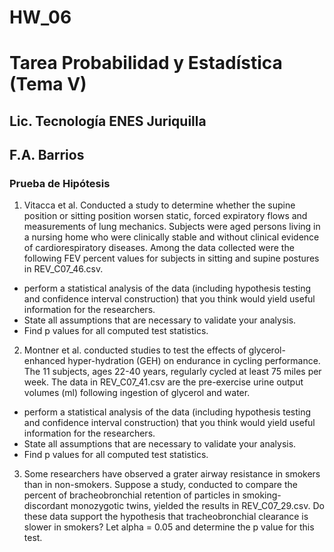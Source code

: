 HW_06
================

# Tarea Probabilidad y Estadística (Tema V)

## Lic. Tecnología ENES Juriquilla

## F.A. Barrios

### Prueba de Hipótesis

1.  Vitacca et al. Conducted a study to determine whether the supine
    position or sitting position worsen static, forced expiratory flows
    and measurements of lung mechanics. Subjects were aged persons
    living in a nursing home who were clinically stable and without
    clinical evidence of cardiorespiratory diseases. Among the data
    collected were the following FEV percent values for subjects in
    sitting and supine postures in REV_C07_46.csv.  

- perform a statistical analysis of the data (including hypothesis
  testing and confidence interval construction) that you think would
  yield useful information for the researchers.  
- State all assumptions that are necessary to validate your analysis.  
- Find p values for all computed test statistics.

2.  Montner et al. conducted studies to test the effects of
    glycerol-enhanced hyper-hydration (GEH) on endurance in cycling
    performance. The 11 subjects, ages 22-40 years, regularly cycled at
    least 75 miles per week. The data in REV_C07_41.csv are the
    pre-exercise urine output volumes (ml) following ingestion of
    glycerol and water.  

- perform a statistical analysis of the data (including hypothesis
  testing and confidence interval construction) that you think would
  yield useful information for the researchers.  
- State all assumptions that are necessary to validate your analysis.  
- Find p values for all computed test statistics.

3.  Some researchers have observed a grater airway resistance in smokers
    than in non-smokers. Suppose a study, conducted to compare the
    percent of bracheobronchial retention of particles in
    smoking-discordant monozygotic twins, yielded the results in
    REV_C07_29.csv. Do these data support the hypothesis that
    tracheobronchial clearance is slower in smokers? Let alpha = 0.05
    and determine the p value for this test.
